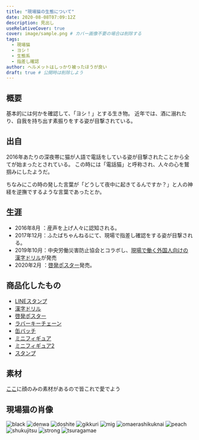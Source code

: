 ```yaml
---
title: "現場猫の生態について"
date: 2020-08-08T07:09:12Z
description: 見出し
useRelativeCover: true
cover: image/sample.png # カバー画像不要の場合は削除する
tags:
  - 現場猫
  - ヨシ！
  - 生態系
  - 指差し確認
author: ヘルメットはしっかり被ったほうが良い
draft: true # 公開時は削除しよう
---
```


## 概要

基本的には何かを確認して、「ヨシ！」とする生き物。
近年では、酒に溺れたり、自我を持ち出す素振りをする姿が目撃されている。

## 出自

2016年あたりの深夜帯に猫が人語で電話をしている姿が目撃されたことから全てが始まったとされている。
この時には「電話猫」と呼称され、人々の心を鷲掴みにしたようだ。

ちなみにこの時の発した言葉が「どうして夜中に起きてるんですか？」と人の神経を逆撫でするような言葉であったとか。

## 生涯

- 2016年8月 ：産声を上げ人々に認知される。
- 2017年12月：ふたばちゃんねるにて、現場で指差し確認をする姿が目撃される。
- 2019年10月：中央労働災害防止協会とコラボし、[現場で働く外国人向けの漢字ドリル](https://www.jisha.or.jp/order/tosho/index.php?mode=detail&goods_cd=27138)が発売
- 2020年2月 ：[啓発ポスター](https://www.jisha.or.jp/order/poster/index.php?mode=detail&goods_cd=31809)発売。

## 商品化したもの

- [LINEスタンプ](https://store.line.me/stickershop/product/4779375/ja)
- [漢字ドリル](https://www.jisha.or.jp/order/tosho/index.php?mode=detail&goods_cd=27138)
- [啓発ポスター](https://www.jisha.or.jp/order/poster/index.php?mode=detail&goods_cd=31809)
- [ラバーキーチェーン](https://www.amazon.co.jp/%E3%83%88%E3%82%A4%E3%82%BA%E3%82%AD%E3%83%A3%E3%83%93%E3%83%B3-%E4%BB%95%E4%BA%8B%E7%8C%AB%E7%8F%BE%E5%A0%B42-%E3%83%A9%E3%83%90%E3%83%BC%E3%82%AD%E3%83%BC%E3%83%81%E3%82%A7%E3%83%BC%E3%83%B3-%E5%85%A86%E7%A8%AE%E3%83%95%E3%83%AB%E3%82%B3%E3%83%B3%E3%83%97%E3%82%BB%E3%83%83%E3%83%88/dp/B083S95HV3/ref=sr_1_12?dchild=1&keywords=%E3%83%88%E3%82%A4%E3%82%BA%E3%82%AD%E3%83%A3%E3%83%93%E3%83%B3&qid=1596875311&sr=8-12)
- [缶バッチ](https://www.amazon.co.jp/%E4%BB%95%E4%BA%8B%E7%8C%AB-%E7%8F%BE%E5%A0%B4%E3%81%A7%E4%BD%BF%E3%81%88%E3%82%8B%E7%BC%B6%E3%83%90%E3%83%83%E3%82%B8-%E3%82%AC%E3%83%81%E3%83%A3-%E3%82%B3%E3%83%B3%E3%83%97%E3%83%AA%E3%83%BC%E3%83%88-%E3%81%8F%E3%81%BE%E3%81%BF%E3%81%AD/dp/B0858W7G7T/ref=pd_lpo_21_t_2/356-3257112-2617638?_encoding=UTF8&pd_rd_i=B0858W7G7T&pd_rd_r=014e7d50-a044-474e-991d-42764ef4393b&pd_rd_w=PYHTa&pd_rd_wg=HLQCX&pf_rd_p=4b55d259-ebf0-4306-905a-7762d1b93740&pf_rd_r=Q5GY0PRKGAZ1669GM45R&psc=1&refRID=Q5GY0PRKGAZ1669GM45R)
- [ミニフィギュア](https://www.amazon.co.jp/%E3%83%88%E3%82%A4%E3%82%BA%E3%82%AD%E3%83%A3%E3%83%93%E3%83%B3-%E4%BB%95%E4%BA%8B%E7%8C%AB-%E3%83%9F%E3%83%8B%E3%83%95%E3%82%A3%E3%82%AE%E3%83%A5%E3%82%A2%E3%82%B3%E3%83%AC%E3%82%AF%E3%82%B7%E3%83%A7%E3%83%B3-%E3%83%8E%E3%83%BC%E3%83%9E%E3%83%AB5%E7%A8%AE%E3%82%BB%E3%83%83%E3%83%88-%E3%82%B7%E3%83%BC%E3%82%AF%E3%83%AC%E3%83%83%E3%83%88%E3%81%AF%E5%90%AB%E3%81%BE%E3%81%AA%E3%81%84/dp/B07VVV6R47/ref=sr_1_3?dchild=1&keywords=%E3%83%88%E3%82%A4%E3%82%BA%E3%82%AD%E3%83%A3%E3%83%93%E3%83%B3&qid=1596875311&sr=8-3)
- [ミニフィギュア2](https://www.amazon.co.jp/%E3%83%88%E3%82%A4%E3%82%BA%E3%82%AD%E3%83%A3%E3%83%93%E3%83%B3-%E4%BB%95%E4%BA%8B%E7%8C%AB%E3%83%9F%E3%83%8B%E3%83%95%E3%82%A3%E3%82%AE%E3%83%A5%E3%82%A2%E3%82%B3%E3%83%AC%E3%82%AF%E3%82%B7%E3%83%A7%E3%83%B32-%E3%83%8E%E3%83%BC%E3%83%9E%E3%83%AB5%E7%A8%AE%E3%82%BB%E3%83%83%E3%83%88-%E3%82%B7%E3%83%BC%E3%82%AF%E3%83%AC%E3%83%83%E3%83%88%E3%81%AF%E5%90%AB%E3%81%BE%E3%81%AA%E3%81%84/dp/B0856VW9GM/ref=sr_1_2?dchild=1&keywords=%E3%83%88%E3%82%A4%E3%82%BA%E3%82%AD%E3%83%A3%E3%83%93%E3%83%B3&qid=1596875311&sr=8-2)
- [スタンプ](https://www.amazon.co.jp/%E4%BB%95%E4%BA%8B%E7%8C%AB%E7%8F%BE%E5%A0%B4%E3%83%A9%E3%83%90%E3%83%BC%E3%82%AD%E3%83%BC%E3%83%81%E3%82%A7%E3%83%BC%E3%83%B33-%E5%BB%BA%E7%AF%89%E7%8F%BE%E5%A0%B4%E7%B7%A8-%E5%85%A86%E7%A8%AE%E3%82%BB%E3%83%83%E3%83%88-%E3%83%88%E3%82%A4%E3%82%BA%E3%82%AD%E3%83%A3%E3%83%93%E3%83%B3-%E3%80%90%E4%BA%88%E7%B4%84%E5%95%86%E5%93%81%E3%80%91/dp/B08F5CB252/ref=sr_1_2?__mk_ja_JP=%E3%82%AB%E3%82%BF%E3%82%AB%E3%83%8A&dchild=1&keywords=%E3%83%88%E3%82%A4%E3%82%BA%E3%82%AD%E3%83%A3%E3%83%93%E3%83%B3+%E4%BB%95%E4%BA%8B%E7%8C%AB%E7%8F%BE%E5%A0%B4&qid=1596875342&sr=8-2)

## 素材

[ここ](https://kumamine.blogspot.com/2019/12/blog-post_27.html)に顔のみの素材があるので皆これで愛でよう

## 現場猫の肖像

![black](./image/black.jpeg)
![denwa](./image/denwa.jpg)
![doshite](./image/doshite.png)
![gikkuri](./image/gikkuri.jpg)
![mig](./image/mig.jpg)
![omaerashikuknai](./image/omaerashikunai.jpeg)
![peach](./image/peach.jpg)
![shukujitsu](./image/shukujitsu.jpg)
![strong](./image/strong.png)
![tsuragamae](./image/tsuragamae.png)
